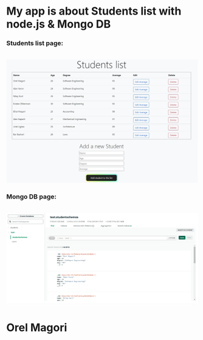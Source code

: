 

<h1><b>My app is about Students list with node.js & Mongo DB</b></h1>

<h3><b>Students list page:</b></h3>
<br/>
<img src="Students list.jpg"/>

<h3><b>Mongo DB page:</b></h3>
<br/>
<img src="Student schema - nomgoDB.jpg"/>

<h1><b>Orel Magori</b></h1>
